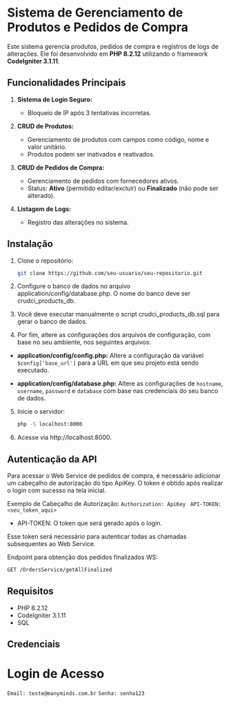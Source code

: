 # Sistema de Gerenciamento de Produtos e Pedidos de Compra

Este sistema gerencia produtos, pedidos de compra e registros de logs de alterações. Ele foi desenvolvido em **PHP 8.2.12** utilizando o framework **CodeIgniter 3.1.11**.

## Funcionalidades Principais

1. **Sistema de Login Seguro:**
   - Bloqueio de IP após 3 tentativas incorretas.

2. **CRUD de Produtos:**
   - Gerenciamento de produtos com campos como código, nome e valor unitário.
   - Produtos podem ser inativados e reativados.

3. **CRUD de Pedidos de Compra:**
   - Gerenciamento de pedidos com fornecedores ativos.
   - Status: **Ativo** (permitido editar/excluir) ou **Finalizado** (não pode ser alterado).

4. **Listagem de Logs:**
   - Registro das alterações no sistema.

## Instalação

1. Clone o repositório:

   ```bash
   git clone https://github.com/seu-usuario/seu-repositorio.git
   
2. Configure o banco de dados no arquivo application/config/database.php. O nome do banco deve ser crudci_products_db.
   
3. Você deve executar manualmente o script crudci_products_db.sql para gerar o banco de dados.

4. Por fim, altere as configurações dos arquivos de configuração, com base no seu ambiente, nos seguintes arquivos:

- **application/config/config.php:** Altere a configuração da variável `$config['base_url']` para a URL em que seu projeto está sendo executado.

- **application/config/database.php:** Altere as configurações de `hostname`, `username`, `password` e `database` com base nas credenciais do seu banco de dados.
   
5. Inicie o servidor:
   ```bash
   php -S localhost:8000
6. Acesse via http://localhost:8000.
## Autenticação da API
Para acessar o Web Service de pedidos de compra, é necessário adicionar um cabeçalho de autorização do tipo ApiKey. O token é obtido após realizar o login com sucesso na tela inicial.

Exemplo de Cabeçalho de Autorização:
`Authorization: ApiKey `
`API-TOKEN: <seu_token_aqui>`
- API-TOKEN: O token que será gerado após o login.
  
Esse token será necessário para autenticar todas as chamadas subsequentes ao Web Service.

Endpoint para obtenção dos pedidos finalizados WS:

   ```bash
   GET /OrdersService/getAllFinalized
```

## Requisitos
- PHP 8.2.12
- CodeIgniter 3.1.11
- SQL

## Credenciais

# Login de Acesso 

`Email: teste@manyminds.com.br`
`Senha: senha123`
